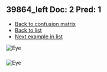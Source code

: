 ## 39864_left Doc: 2 Pred: 1
- [Back to confusion matrix](https://github.com/juliandewit/kaggle_retinopathy/blob/master/matrix.md)
- [Back to list](https://github.com/juliandewit/kaggle_retinopathy/blob/master/lists/21/list.md)
- [Next example in list](https://github.com/juliandewit/kaggle_retinopathy/blob/master/lists/21/39/39874_left.md)

![Eye](https://retinopaty.blob.core.windows.net/size1024/39864_left_2.jpeg)

### 

![Eye]()
